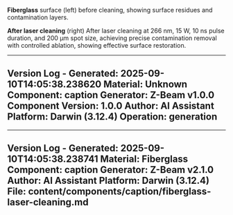 **Fiberglass** surface (left) before cleaning, showing surface residues and contamination layers.

**After laser cleaning** (right) After laser cleaning at 266 nm, 15 W, 10 ns pulse duration, and 200 µm spot size, achieving precise contamination removal with controlled ablation, showing effective surface restoration.

---
Version Log - Generated: 2025-09-10T14:05:38.238620
Material: Unknown
Component: caption
Generator: Z-Beam v1.0.0
Component Version: 1.0.0
Author: AI Assistant
Platform: Darwin (3.12.4)
Operation: generation
---

---
Version Log - Generated: 2025-09-10T14:05:38.238741
Material: Fiberglass
Component: caption
Generator: Z-Beam v2.1.0
Author: AI Assistant
Platform: Darwin (3.12.4)
File: content/components/caption/fiberglass-laser-cleaning.md
---